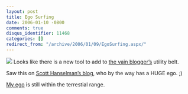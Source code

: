 ```yaml
---
layout: post
title: Ego Surfing
date: 2006-01-10 -0800
comments: true
disqus_identifier: 11468
categories: []
redirect_from: "/archive/2006/01/09/EgoSurfing.aspx/"
---
```


[![](http://www.egosurf.org/images/link1.gif)](http://www.egosurf.org/search.php?search=haacked&resource=haacked.com&e-g=1&c-g=.com&c-y=.com&c-m=.com&ds=1 "Look at ME!")
Looks like there is a new tool to add to [the vain
blogger’s](http://haacked.com/archive/2004/10/08/1322.aspx "Blogging Is Pure Vanity")
utility belt.

Saw this on [Scott Hanselman’s
blog](http://www.hanselman.com/blog/PermaLink.aspx?guid=0718cbe6-54c9-49e5-a40e-3276974ad018),
who by the way has a HUGE ego. ;)

[My
ego](http://www.egosurf.org/search.php?search=Haacked&resource=haacked.com&e-g=1&c-g=.com&c-y=.com&c-m=.com&ds=1 "My Ego")
is still within the terrestial range.

